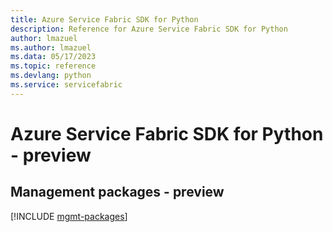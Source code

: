 ```yaml
---
title: Azure Service Fabric SDK for Python
description: Reference for Azure Service Fabric SDK for Python
author: lmazuel
ms.author: lmazuel
ms.data: 05/17/2023
ms.topic: reference
ms.devlang: python
ms.service: servicefabric
---
```

# Azure Service Fabric SDK for Python - preview

## Management packages - preview
[!INCLUDE [mgmt-packages](service-fabric-mgmt-index.md)]
